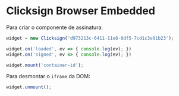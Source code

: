 # Clicksign Browser Embedded

Para criar o componente de assinatura:

```javascript
widget = new Clicksign('d973213c-6411-11e8-8df5-7cd1c3e91b23');

widget.on('loaded', ev => { console.log(ev); })
widget.on('signed', ev => { console.log(ev); })

widget.mount('container-id');
```

Para desmontar o `iframe` da DOM:

```javascript
widget.unmount();
```
